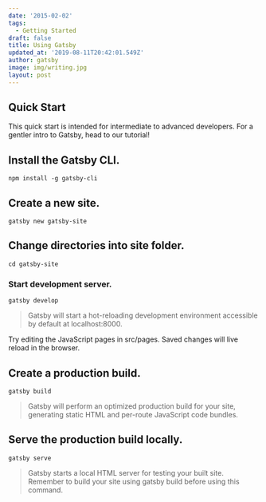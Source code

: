 ```yaml
---
date: '2015-02-02'
tags:
  - Getting Started
draft: false
title: Using Gatsby
updated_at: '2019-08-11T20:42:01.549Z'
author: gatsby
image: img/writing.jpg
layout: post
---
```


## Quick Start

This quick start is intended for intermediate to advanced developers. For a gentler intro to Gatsby, head to our tutorial!

## Install the Gatsby CLI.

```
npm install -g gatsby-cli
```

## Create a new site.

```
gatsby new gatsby-site
```

## Change directories into site folder.

```
cd gatsby-site
```

### Start development server.

```
gatsby develop
```

> Gatsby will start a hot-reloading development environment accessible by default at localhost:8000.

Try editing the JavaScript pages in src/pages. Saved changes will live reload in the browser.

## Create a production build.

```
gatsby build
```

> Gatsby will perform an optimized production build for your site, generating static HTML and per-route JavaScript code bundles.

## Serve the production build locally.

```
gatsby serve
```

> Gatsby starts a local HTML server for testing your built site. Remember to build your site using gatsby build before using this command.
